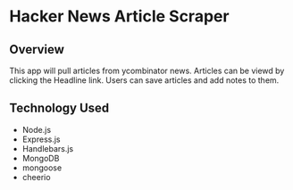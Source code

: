 # Hacker News Article Scraper

## Overview
This app will pull articles from ycombinator news.
Articles can be viewd by clicking the Headline link. 
Users can save articles and add notes to them.

## Technology Used
* Node.js
* Express.js
* Handlebars.js
* MongoDB
* mongoose
* cheerio


